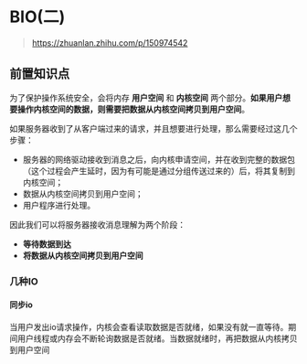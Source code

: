 # BIO(二)

> https://zhuanlan.zhihu.com/p/150974542



## 前置知识点

为了保护操作系统安全，会将内存 **用户空间** 和 **内核空间** 两个部分。**如果用户想要操作内核空间的数据，则需要把数据从内核空间拷贝到用户空间**。



如果服务器收到了从客户端过来的请求，并且想要进行处理，那么需要经过这几个步骤：

- 服务器的网络驱动接收到消息之后，向内核申请空间，并在收到完整的数据包（这个过程会产生延时，因为有可能是通过分组传送过来的）后，将其复制到内核空间；
- 数据从内核空间拷贝到用户空间；
- 用户程序进行处理。



因此我们可以将服务器接收消息理解为两个阶段：

- **等待数据到达**
- **将数据从内核空间拷贝到用户空间**



### 几种IO

#### 同步io

当用户发出io请求操作，内核会查看读取数据是否就绪，如果没有就一直等待。期间用户线程或内存会不断轮询数据是否就绪。当数据就绪时，再把数据从内核拷贝到用户空间



